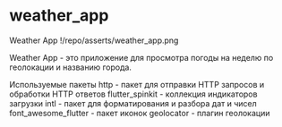 # weather_app

Weather App
!/repo/asserts/weather_app.png

Weather App - это приложение для просмотра погоды на неделю по геолокации и названию города.

Используемые пакеты
http - пакет для отправки HTTP запросов и обработки HTTP ответов
flutter_spinkit - коллекция индикаторов загрузки
intl - пакет для форматирования и разбора дат и чисел
font_awesome_flutter - пакет иконок
geolocator - плагин геолокации
